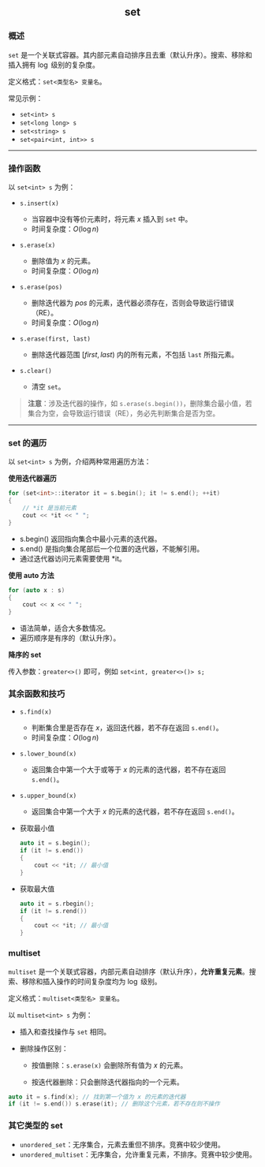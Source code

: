 ## <center>set</center>

### 概述

`set` 是一个关联式容器。其内部元素自动排序且去重（默认升序）。搜索、移除和插入拥有 $\log$ 级别的复杂度。

定义格式：`set<类型名> 变量名`。

常见示例：
- `set<int> s`
- `set<long long> s`
- `set<string> s`
- `set<pair<int, int>> s`

---

### 操作函数

以 `set<int> s` 为例：

- `s.insert(x)`  
    - 当容器中没有等价元素时，将元素 $x$ 插入到 `set` 中。  
    - 时间复杂度：$O(\log{n})$

- `s.erase(x)`  
    - 删除值为 $x$ 的元素。  
    - 时间复杂度：$O(\log{n})$

- `s.erase(pos)`  
    - 删除迭代器为 $pos$ 的元素，迭代器必须存在，否则会导致运行错误（RE）。  
    - 时间复杂度：$O(\log{n})$

- `s.erase(first, last)`  
    - 删除迭代器范围 $[first, last)$ 内的所有元素，不包括 `last` 所指元素。

- `s.clear()`  
    - 清空 `set`。

> **注意**：涉及迭代器的操作，如 `s.erase(s.begin())`，删除集合最小值，若集合为空，会导致运行错误（RE），务必先判断集合是否为空。

---


### set 的遍历

以 `set<int> s` 为例，介绍两种常用遍历方法：

**使用迭代器遍历**

```cpp
for (set<int>::iterator it = s.begin(); it != s.end(); ++it)
{
    // *it 是当前元素
    cout << *it << " ";
}
```

- s.begin() 返回指向集合中最小元素的迭代器。
- s.end() 是指向集合尾部后一个位置的迭代器，不能解引用。
- 通过迭代器访问元素需要使用 *it。


**使用 auto 方法**


```cpp
for (auto x : s)
{
    cout << x << " ";
}
```


- 语法简单，适合大多数情况。
- 遍历顺序是有序的（默认升序）。


**降序的 set**

传入参数：`greater<>()` 即可，例如 `set<int, greater<>()> s;`


### 其余函数和技巧

- `s.find(x)`  
    - 判断集合里是否存在 $x$，返回迭代器，若不存在返回 `s.end()`。  
    - 时间复杂度：$O(\log{n})$

- `s.lower_bound(x)`  
    - 返回集合中第一个大于或等于 $x$ 的元素的迭代器，若不存在返回 `s.end()`。

- `s.upper_bound(x)`  
    - 返回集合中第一个大于 $x$ 的元素的迭代器，若不存在返回 `s.end()`。

- 获取最小值  

    ```cpp
    auto it = s.begin();
    if (it != s.end()) 
    {
        cout << *it; // 最小值
    }
    ```
- 获取最大值  

    ```cpp
    auto it = s.rbegin();
    if (it != s.rend()) 
    {
        cout << *it; // 最小值
    }
    ```

### multiset

`multiset` 是一个关联式容器，内部元素自动排序（默认升序），**允许重复元素**。搜索、移除和插入操作的时间复杂度均为 $\log$ 级别。

定义格式：`multiset<类型名> 变量名`。

以 `multiset<int> s` 为例：

- 插入和查找操作与 `set` 相同。

- 删除操作区别：

    - 按值删除：`s.erase(x)` 会删除所有值为 $x$ 的元素。

    - 按迭代器删除：只会删除迭代器指向的一个元素。

```cpp
auto it = s.find(x); // 找到第一个值为 x 的元素的迭代器
if (it != s.end()) s.erase(it); // 删除这个元素，若不存在则不操作
```


### 其它类型的 set


- `unordered_set`：无序集合，元素去重但不排序。竞赛中较少使用。
- `unordered_multiset`：无序集合，允许重复元素，不排序。竞赛中较少使用。